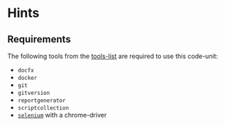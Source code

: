# Hints

## Requirements

The following tools from the [tools-list](https://github.com/anionDev/ScriptCollection/blob/main/ScriptCollection/Other/Reference/ReferenceContent/articles/RequiredToolsForCommonProjectStructure.md#Tools) are required to use this code-unit:

- `docfx`
- `docker`
- `git`
- `gitversion`
- `reportgenerator`
- `scriptcollection`
- [`selenium`](https://pypi.org/project/selenium/) with a chrome-driver
